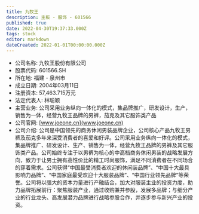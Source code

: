 ```yaml
---
title: 九牧王
description: 主板 - 服饰 - 601566
published: true
date: 2022-04-30T19:37:33.000Z
tags: stock
editor: markdown
dateCreated: 2022-01-01T00:00:00.000Z
---
```


- 公司名称: 九牧王股份有限公司
- 股票代码: 601566.SH
- 所在地: 福建 - 泉州市
- 成立日期: 2004年03月11日
- 注册资本: 57,463.715万元
- 法定代表人: 林聪颖
- 主营业务: 公司采用业务纵向一体化的模式，集品牌推广，研发设计，生产，销售为一体，经营九牧王品牌的男裤，茄克及其它服饰类产品
- 公司官网: [www.joeone.cn](www.joeone.cn)
- 公司介绍: 公司是中国领先的商务休闲男装品牌企业，公司核心产品九牧王男裤及茄克多年来深受消费者的喜爱和好评。公司采用业务纵向一体化的模式，集品牌推广、研发设计、生产、销售为一体，经营九牧王品牌的男裤及其它服饰类产品。公司始终专注于以男裤为核心的中高档商务休闲男装的战略发展方向，致力于让男士拥有高性价比的精工时尚服饰，满足不同消费者在不同场合的穿着需求。公司获得“中国最受消费者欢迎的休闲装品牌”、“中国十大最具影响力品牌”、“中国家庭最受欢迎十大服装品牌”、“中国行业领先品牌”等荣誉。公司将以强大的资本力量进行产融结合，加大对服装主业的投资力度，助力品牌拓展前行：聚焦服装产业，通过收购兼并参股，发展多品牌；与细分产业的行业龙头、高发展潜力品牌进行战略参股合作，并逐步参与新兴产业的投资。


